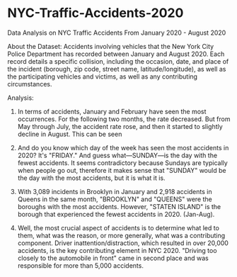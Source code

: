 # NYC-Traffic-Accidents-2020
Data Analysis on NYC Traffic Accidents From January 2020 - August 2020

About the Dataset: 
Accidents involving vehicles that the New York City Police Department has recorded between January and August 2020. Each record details a specific collision, including the occasion, date, and place of the incident (borough, zip code, street name, latitude/longitude), as well as the participating vehicles and victims, as well as any contributing circumstances. 


Analysis: 
1. In terms of accidents, January and February have seen the most occurrences. For the following two months, the rate decreased. But from May through July, the accident rate rose, and then it started to slightly decline in August. This can be seen

2. And do you know which day of the week has seen the most accidents in 2020? It's "FRIDAY." And guess what—SUNDAY—is the day with the fewest accidents. It seems contradictory because Sundays are typically when people go out, therefore it makes sense that "SUNDAY" would be the day with the most accidents, but it is what it is.

3. With 3,089 incidents in Brooklyn in January and 2,918 accidents in Queens in the same month, "BROOKLYN" and "QUEENS" were the boroughs with the most accidents. However, "STATEN ISLAND" is the borough that experienced the fewest accidents in 2020. (Jan-Aug).

4. Well, the most crucial aspect of accidents is to determine what led to them, what was the reason, or more generally, what was a contributing component. Driver inattention/distraction, which resulted in over 20,000 accidents, is the key contributing element in NYC 2020. "Driving too closely to the automobile in front" came in second place and was responsible for more than 5,000 accidents.
